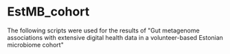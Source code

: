 # EstMB_cohort
The following scripts were used for the results of "Gut metagenome associations with extensive digital health data in a volunteer-based Estonian microbiome cohort"
